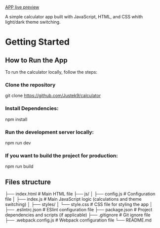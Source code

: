 [APP live preview]()

A simple calculator app built with JavaScript, HTML, and CSS whith light/dark theme switching.

# Getting Started

## How to Run the App

To run the calculator locally, follow the steps:

### Clone the repository

git clone https://github.com/Justek9/calculator

### Install Dependencies:

npm install

### Run the development server locally:

npm run dev

### If you want to build the project for production:

npm run build

## Files structure


├── index.html          # Main HTML file
├── js/
│ ├── config.js         # Configuration file
│ ├── index.js          # Main JavaScript logic (calculations and theme switching)
│
├── styles/
│ └── style.css         # CSS file for styling the app
│
├── .eslintrc.json      # ESlint configuration file
├── package.json        # Project dependencies and scripts (if applicable)
├── .gitignore          # Git ignore file
├── .webpack.config.js  # Webpack configuration file
└── README.md
